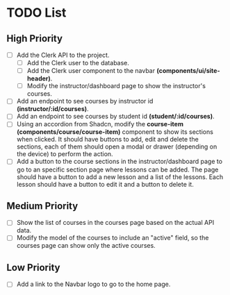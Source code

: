 # TODO List

## High Priority

- [ ] Add the Clerk API to the project.
  - [ ] Add the Clerk user to the database.
  - [ ] Add the Clerk user component to the navbar
        **(components/ui/site-header)**.
  - [ ] Modify the instructor/dashboard page to show the instructor's courses.
- [ ] Add an endpoint to see courses by instructor id
      **(instructor/:id/courses)**.
- [ ] Add an endpoint to see courses by student id **(student/:id/courses)**.
- [ ] Using an accordion from Shadcn, modify the **course-item
      (components/course/course-item)** component to show its sections when
      clicked. It should have buttons to add, edit and delete the sections, each
      of them should open a modal or drawer (depending on the device) to perform
      the action.
- [ ] Add a button to the course sections in the instructor/dashboard page to go
      to an specific section page where lessons can be added. The page should
      have a button to add a new lesson and a list of the lessons. Each lesson
      should have a button to edit it and a button to delete it.

## Medium Priority

- [ ] Show the list of courses in the courses page based on the actual API data.
- [ ] Modify the model of the courses to include an "active" field, so the
      courses page can show only the active courses.

## Low Priority

- [ ] Add a link to the Navbar logo to go to the home page.
